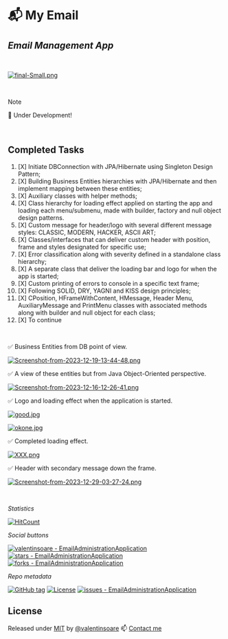 # 📬 My Email
## _Email Management App_

<br>

[![final-Small.png](https://i.postimg.cc/DfLpz7ky/final-Small.png)](https://moviesondemand.io)


<br>

> [!NOTE]
> 💌 Under Development!

<br>

## Completed Tasks
 1. [X] Initiate DBConnection with JPA/Hibernate using Singleton Design Pattern; 
 2. [X] Building Business Entities hierarchies with JPA/Hibernate and then implement mapping between these entities;
 3. [X] Auxiliary classes with helper methods;
 4. [X] Class hierarchy for loading effect applied on starting the app and loading each menu/submenu, made with builder, factory and null object design patterns.
 5. [X] Custom message for header/logo with several different message styles: CLASSIC, MODERN, HACKER, ASCII ART;
 6. [X] Classes/interfaces that can deliver custom header with position, frame and styles designated for specific use;
 7. [X] Error classification along with severity defined in a standalone class hierarchy;
 8. [X] A separate class that deliver the loading bar and logo for when the app is started;
 9. [X] Custom printing of errors to console in a specific text frame;
10. [X] Following SOLID, DRY, YAGNI and KISS design principles;
11. [X] CPosition, HFrameWithContent, HMessage, Header Menu, AuxiliaryMessage and PrintMenu classes with associated methods along with builder and null object for each class;
12. [X] To continue

<br>

✅ Business Entities from DB point of view.


[![Screenshot-from-2023-12-19-13-44-48.png](https://i.postimg.cc/Yqxmspyc/Screenshot-from-2023-12-19-13-44-48.png)](https://postimg.cc/XppJZ0bx)


✅ A view of these entities but from Java Object-Oriented perspective.


[![Screenshot-from-2023-12-16-12-26-41.png](https://i.postimg.cc/JnWCs7xb/Screenshot-from-2023-12-16-12-26-41.png)](https://postimg.cc/JyK2gL9n)


✅ Logo and loading effect when the application is started.


[![good.jpg](https://i.postimg.cc/TPyjdt2k/good.jpg)](https://postimg.cc/d7YZnmyd)

[![okone.jpg](https://i.postimg.cc/5NxwY4NQ/okone.jpg)](https://postimg.cc/XXzZt05n)


✅ Completed loading effect.


[![XXX.png](https://i.postimg.cc/rsnQPvZJ/XXX.png)](https://postimg.cc/JHXNydLD)


✅ Header with secondary message down the frame.

[![Screenshot-from-2023-12-29-03-27-24.png](https://i.postimg.cc/ydR902c5/Screenshot-from-2023-12-29-03-27-24.png)](https://postimg.cc/7GxfksBM)





<br>

_Statistics_

[![HitCount](https://hits.dwyl.com/valentinsoare/EmailAdministrationApplication.svg?style=flat-square&show=unique)](http://hits.dwyl.com/valentinsoare/EmailAdministrationApplication)

_Social buttons_

[![valentinsoare - EmailAdministrationApplication](https://img.shields.io/static/v1?label=valentinsoare&message=EmailAdministrationApplication&color=green&logo=github)](https://github.com/valentinsoare/EmailAdministrationApplication "Go to GitHub repo")
[![stars - EmailAdministrationApplication](https://img.shields.io/github/stars/valentinsoare/EmailAdministrationApplication?style=social)](https://github.com/valentinsoare/EmailAdministrationApplication)
[![forks - EmailAdministrationApplication](https://img.shields.io/github/forks/valentinsoare/EmailAdministrationApplication?style=social)](https://github.com/valentinsoare/EmailAdministrationApplication)

_Repo metadata_

[![GitHub tag](https://img.shields.io/github/tag/valentinsoare/EmailAdministrationApplication?include_prereleases=&sort=semver&color=blue)](https://github.com/valentinsoare/EmailAdministrationApplication/releases/)
[![License](https://img.shields.io/badge/License-Apache-blue)](#license)
[![issues - EmailAdministrationApplication](https://img.shields.io/github/issues/valentinsoare/EmailAdministrationApplication)](https://github.com/valentinsoare/EmailAdministrationApplication/issues)


## License

Released under [MIT](/LICENSE) by [@valentinsoare](https://github.com/valentinsoare)
:mailbox: [Contact me](soarevalentinn@gmail.com "Contact me at soarevalentinn@gmail.com")

